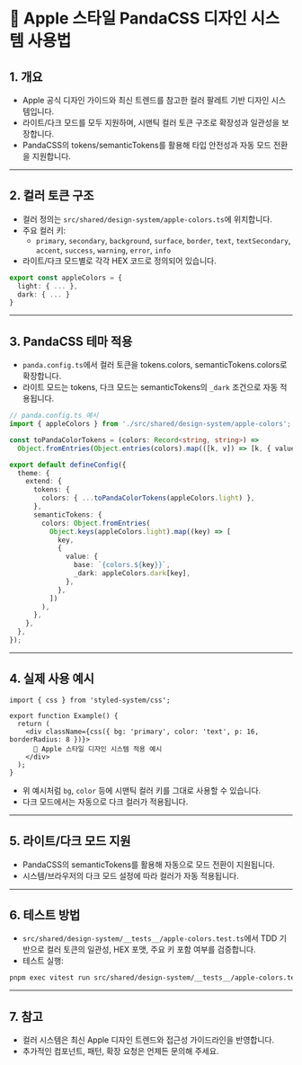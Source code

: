 # 🍏 Apple 스타일 PandaCSS 디자인 시스템 사용법

## 1. 개요

- Apple 공식 디자인 가이드와 최신 트렌드를 참고한 컬러 팔레트 기반 디자인 시스템입니다.
- 라이트/다크 모드를 모두 지원하며, 시맨틱 컬러 토큰 구조로 확장성과 일관성을 보장합니다.
- PandaCSS의 tokens/semanticTokens를 활용해 타입 안전성과 자동 모드 전환을 지원합니다.

---

## 2. 컬러 토큰 구조

- 컬러 정의는 `src/shared/design-system/apple-colors.ts`에 위치합니다.
- 주요 컬러 키:
  - `primary`, `secondary`, `background`, `surface`, `border`, `text`, `textSecondary`, `accent`, `success`, `warning`, `error`, `info`
- 라이트/다크 모드별로 각각 HEX 코드로 정의되어 있습니다.

```ts
export const appleColors = {
  light: { ... },
  dark: { ... }
}
```

---

## 3. PandaCSS 테마 적용

- `panda.config.ts`에서 컬러 토큰을 tokens.colors, semanticTokens.colors로 확장합니다.
- 라이트 모드는 tokens, 다크 모드는 semanticTokens의 `_dark` 조건으로 자동 적용됩니다.

```ts
// panda.config.ts 예시
import { appleColors } from './src/shared/design-system/apple-colors';

const toPandaColorTokens = (colors: Record<string, string>) =>
  Object.fromEntries(Object.entries(colors).map(([k, v]) => [k, { value: v }]));

export default defineConfig({
  theme: {
    extend: {
      tokens: {
        colors: { ...toPandaColorTokens(appleColors.light) },
      },
      semanticTokens: {
        colors: Object.fromEntries(
          Object.keys(appleColors.light).map((key) => [
            key,
            {
              value: {
                base: `{colors.${key}}`,
                _dark: appleColors.dark[key],
              },
            },
          ])
        ),
      },
    },
  },
});
```

---

## 4. 실제 사용 예시

```tsx
import { css } from 'styled-system/css';

export function Example() {
  return (
    <div className={css({ bg: 'primary', color: 'text', p: 16, borderRadius: 8 })}>
      🍏 Apple 스타일 디자인 시스템 적용 예시
    </div>
  );
}
```

- 위 예시처럼 `bg`, `color` 등에 시맨틱 컬러 키를 그대로 사용할 수 있습니다.
- 다크 모드에서는 자동으로 다크 컬러가 적용됩니다.

---

## 5. 라이트/다크 모드 지원

- PandaCSS의 semanticTokens를 활용해 자동으로 모드 전환이 지원됩니다.
- 시스템/브라우저의 다크 모드 설정에 따라 컬러가 자동 적용됩니다.

---

## 6. 테스트 방법

- `src/shared/design-system/__tests__/apple-colors.test.ts`에서 TDD 기반으로 컬러 토큰의 일관성, HEX 포맷, 주요 키 포함 여부를 검증합니다.
- 테스트 실행:

```bash
pnpm exec vitest run src/shared/design-system/__tests__/apple-colors.test.ts
```

---

## 7. 참고

- 컬러 시스템은 최신 Apple 디자인 트렌드와 접근성 가이드라인을 반영합니다.
- 추가적인 컴포넌트, 패턴, 확장 요청은 언제든 문의해 주세요.

